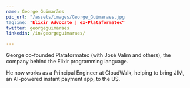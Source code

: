 ```yaml
---
name: George Guimarães
pic_url: "/assets/images/George_Guimaraes.jpg
tagline: "Elixir Advocate | ex-Plataformatec"
twitter: georgeguimaraes
linkedin: /in/georgeguimaraes/

---
```

George co-founded Plataformatec (with José Valim and others), the company behind the Elixir programming language.

He now works as a Principal Engineer at CloudWalk, helping to bring JIM, an AI-powered instant payment app, to the US.
